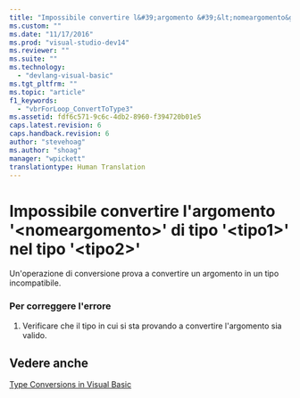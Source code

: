 ```yaml
---
title: "Impossibile convertire l&#39;argomento &#39;&lt;nomeargomento&gt;&#39; di tipo &#39;&lt;tipo1&gt;&#39; nel tipo &#39;&lt;tipo2&gt;&#39; | Microsoft Docs"
ms.custom: ""
ms.date: "11/17/2016"
ms.prod: "visual-studio-dev14"
ms.reviewer: ""
ms.suite: ""
ms.technology: 
  - "devlang-visual-basic"
ms.tgt_pltfrm: ""
ms.topic: "article"
f1_keywords: 
  - "vbrForLoop_ConvertToType3"
ms.assetid: fdf6c571-9c6c-4db2-8960-f394720b01e5
caps.latest.revision: 6
caps.handback.revision: 6
author: "stevehoag"
ms.author: "shoag"
manager: "wpickett"
translationtype: Human Translation
---
```

# Impossibile convertire l&#39;argomento &#39;&lt;nomeargomento&gt;&#39; di tipo &#39;&lt;tipo1&gt;&#39; nel tipo &#39;&lt;tipo2&gt;&#39;
Un'operazione di conversione prova a convertire un argomento in un tipo incompatibile.  
  
### Per correggere l'errore  
  
1.  Verificare che il tipo in cui si sta provando a convertire l'argomento sia valido.  
  
## Vedere anche  
 [Type Conversions in Visual Basic](../../visual-basic/programming-guide/language-features/data-types/type-conversions.md)